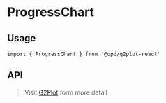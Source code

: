 # ProgressChart

## Usage

```tsx | pure
import { ProgressChart } from '@opd/g2plot-react'
```

## API

<API id="ProgressChart"></API>

> Visit [G2Plot](https://g2plot.antv.antgroup.com/api/plot-api) form more detail
